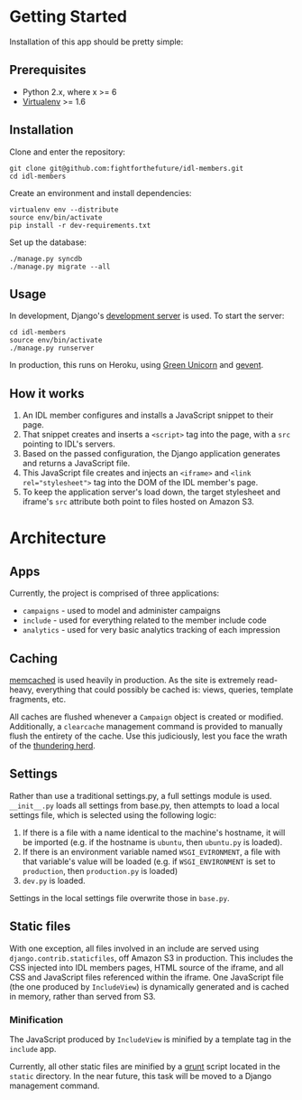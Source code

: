 # Getting Started

Installation of this app should be pretty simple:

## Prerequisites

- Python 2.x, where x >= 6
- [Virtualenv](http://www.virtualenv.org) >= 1.6

## Installation

Clone and enter the repository:

    git clone git@github.com:fightforthefuture/idl-members.git
    cd idl-members

Create an environment and install dependencies:

    virtualenv env --distribute
    source env/bin/activate
    pip install -r dev-requirements.txt

Set up the database:

    ./manage.py syncdb
    ./manage.py migrate --all

## Usage

In development, Django's [development server](https://docs.djangoproject.com/en/dev/ref/django-admin/#runserver-port-or-address-port) is used. To start the server:

    cd idl-members
    source env/bin/activate
    ./manage.py runserver

In production, this runs on Heroku, using [Green Unicorn](http://gunicorn.org/) and [gevent](http://www.gevent.org/).

## How it works

1. An IDL member configures and installs a JavaScript snippet to their page. 
2. That snippet creates and inserts a ``<script>`` tag into the page, with a ``src`` pointing to IDL's servers.
3. Based on the passed configuration, the Django application generates and returns a JavaScript file.
4. This JavaScript file creates and injects an ``<iframe>`` and ``<link rel="stylesheet">`` tag into the DOM of the IDL member's page.
5. To keep the application server's load down, the target stylesheet and iframe's ``src`` attribute both point to files hosted on Amazon S3.

# Architecture

## Apps

Currently, the project is comprised of three applications:

- ``campaigns`` - used to model and administer campaigns
- ``include`` - used for everything related to the member include code
- ``analytics`` - used for very basic analytics tracking of each impression

## Caching

[memcached](http://memcached.org/) is used heavily in production. As the site is extremely read-heavy, everything that could possibly be cached is: views, queries, template fragments, etc.

All caches are flushed whenever a ``Campaign`` object is created or modified. Additionally, a ``clearcache`` management command is provided to manually flush the entirety of the cache. Use this judiciously, lest you face the wrath of the [thundering herd](http://en.wikipedia.org/wiki/Thundering_herd_problem).

## Settings

Rather than use a traditional settings.py, a full settings module is used. ``__init__.py`` loads all settings from base.py, then attempts to load a local settings file, which is selected using the following logic:

1. If there is a file with a name identical to the machine's hostname, it will be imported (e.g. if the hostname is ``ubuntu``, then ``ubuntu.py`` is loaded).
2. If there is an environment variable named ``WSGI_EVIRONMENT``, a file with that variable's value will be loaded (e.g. if ``WSGI_ENVIRONMENT`` is set to ``production``, then ``production.py`` is loaded)
3. ``dev.py`` is loaded.

Settings in the local settings file overwrite those in ``base.py``.

## Static files

With one exception, all files involved in an include are served using ``django.contrib.staticfiles``, off Amazon S3 in production. This includes the CSS injected into IDL members pages, HTML source of the iframe, and all CSS and JavaScript files referenced within the iframe. One JavaScript file (the one produced by ``IncludeView``) is dynamically generated and is cached in memory, rather than served from S3.

### Minification

The JavaScript produced by ``IncludeView`` is minified by a template tag in the ``include`` app.

Currently, all other static files are minified by a [grunt](https://github.com/cowboy/grunt) script located in the ``static`` directory. In the near future, this task will be moved to a Django management command.